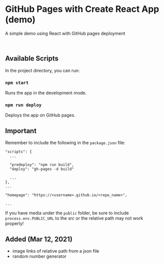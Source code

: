 # GitHub Pages with Create React App (demo)

A simple demo using React with GitHub pages deployment

<br />

## Available Scripts

In the project directory, you can run:


### `npm start`

Runs the app in the development mode.

### `npm run deploy`

Deploys the app on GitHub pages.

## Important

Remember to include the following in the `package.json` file:

```
"scripts": {
  ...

  "predeploy": "npm run build",
  "deploy": "gh-pages -d build"

  ...
},
...

"homepage": "https://<username>.github.io/<repo_name>",

...

```

If you have media under the `public` folder, be sure to include ```process.env.PUBLIC_URL``` to the src or the relative path may not work properly!

## Added (Mar 12, 2021)

- image links of relative path from a json file
- random number generator



